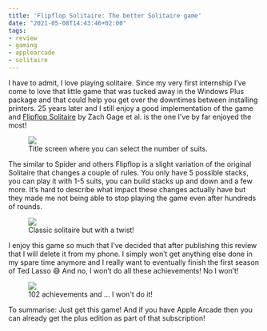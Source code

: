 ```yaml
---
title: 'Flipflop Solitaire: The better Solitaire game'
date: "2021-05-08T14:43:46+02:00"
tags:
- review
- gaming
- applearcade
- solitaire
---
```


I have to admit, I love playing solitaire. Since my very first internship I’ve come to love that little game that was tucked away in the Windows Plus package and that could help you get over the downtimes between installing printers. 25 years later and I still enjoy a good implementation of the game and [Flipflop Solitaire](http://www.flipflopsolitaire.com/) by Zach Gage et al. is the one I’ve by far enjoyed the most!

<figure><img src="/media/2021/flipflop-menu.jpeg"><figcaption>Title screen where you can select the number of suits.</figcaption></figure>

The similar to Spider and others Flipflop is a slight variation of the original Solitaire that changes a couple of rules. You only have 5 possible stacks, you can play it with 1-5 suits, you can build stacks up and down and a few more. It’s hard to describe what impact these changes actually have but they made me not being able to stop playing the game even after hundreds of rounds.

<figure><img src="/media/2021/flipflop-game.jpeg"><figcaption>Classic solitaire but with a twist!</figcaption></figure>

I enjoy this game so much that I’ve decided that after publishing this review that I will delete it from my phone. I simply won’t get anything else done in my spare time anymore and I really want to eventually finish the first season of Ted Lasso 😅 And no, I won’t do all these achievements! No I won’t!

<figure><img src="/media/2021/flipflop-achievements.jpeg"><figcaption>102 achievements and ... I won't do it!</figcaption></figure>

To summarise: Just get this game! And if you have Apple Arcade then you can already get the plus edition as part of that subscription!
